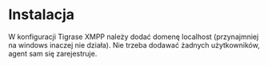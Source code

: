 # Instalacja

W konfiguracji Tigrase XMPP należy dodać domenę localhost (przynajmniej na windows inaczej nie działa).
Nie trzeba dodawać żadnych użytkowników, agent sam się zarejestruje.

